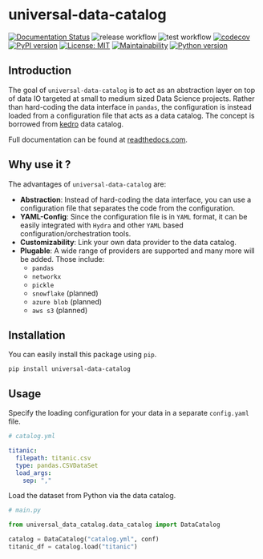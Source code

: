 # universal-data-catalog


[![Documentation Status](https://readthedocs.org/projects/universal-data-catalog/badge/?version=latest)](https://universal-data-catalog.readthedocs.io/en/latest/?badge=latest)
![release workflow](https://github.com/AnH0ang/universal-data-catalog/actions/workflows/release.yml/badge.svg)
![test workflow](https://github.com/AnH0ang/universal-data-catalog/actions/workflows/test.yml/badge.svg)
[![codecov](https://codecov.io/gh/AnH0ang/universal-data-catalog/branch/master/graph/badge.svg?token=UKXBKOXDVQ)](https://codecov.io/gh/AnH0ang/universal-data-catalog)
[![PyPI version](https://badge.fury.io/py/universal-data-catalog.svg)](https://badge.fury.io/py/universal-data-catalog)
[![License: MIT](https://img.shields.io/badge/License-MIT-yellow.svg)](https://github.com/AnH0ang/universal-data-catalog/blob/master/LICENCE)
[![Maintainability](https://api.codeclimate.com/v1/badges/b5bc602f4fb7c1132715/maintainability)](https://codeclimate.com/github/AnH0ang/universal-data-catalog/maintainability)
[![Python version](https://img.shields.io/badge/python-3.7|3.8|3.9-blue.svg)](https://pypi.org/project/kedro/)


## Introduction

The goal of `universal-data-catalog` is to act as an abstraction layer on top of data IO targeted
at small to medium sized Data Science projects.
Rather than hard-coding the data interface in `pandas`, the configuration is instead loaded
from a configuration file that acts as a data catalog.
The concept is borrowed from [kedro](https://github.com/quantumblacklabs/kedro) data catalog.

Full documentation can be found at [readthedocs.com](https://universal-data-catalog.readthedocs.io/en/latest/).

## Why use it ?

The advantages of `universal-data-catalog` are:
* **Abstraction**: Instead of hard-coding the data interface, you can use a configuration file
that separates the code from the configuration.
* **YAML-Config**: Since the configuration file is in `YAML` format, it can be easily integrated
with `Hydra` and other `YAML` based configuration/orchestration tools.
* **Customizability**: Link your own data provider to the data catalog.
* **Plugable**: A wide range of providers are supported and many more will be added. Those include:
    * `pandas`
    * `networkx`
    * `pickle`
    * `snowflake` (planned)
    * `azure blob` (planned)
    * `aws s3` (planned)

## Installation

You can easily install this package using `pip`.

```
pip install universal-data-catalog
```

## Usage

Specify the loading configuration for your data in a separate `config.yaml` file.

```yaml
# catalog.yml

titanic:
  filepath: titanic.csv
  type: pandas.CSVDataSet
  load_args:
    sep: ","
```

Load the dataset from Python via the data catalog.

```python
# main.py

from universal_data_catalog.data_catalog import DataCatalog

catalog = DataCatalog("catalog.yml", conf)
titanic_df = catalog.load("titanic")
```
